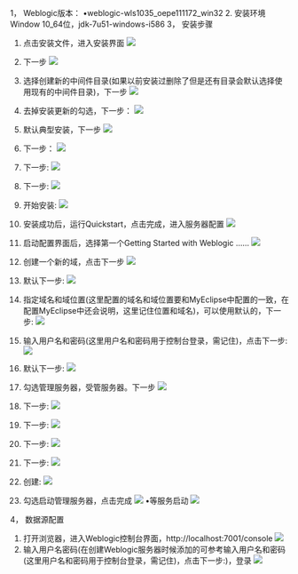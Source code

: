 1，	Weblogic版本：
•weblogic-wls1035_oepe111172_win32
2.	安装环境
Window 10_64位，jdk-7u51-windows-i586
3，	安装步骤
1)	点击安装文件，进入安装界面
 ![](http://ovpqrf5pq.bkt.clouddn.com/weblogic-1.png)
2)	下一步
 ![](http://ovpqrf5pq.bkt.clouddn.com/weblogic-2.png)
3)	选择创建新的中间件目录(如果以前安装过删除了但是还有目录会默认选择使用现有的中间件目录)，下一步
 ![](http://ovpqrf5pq.bkt.clouddn.com/weblogic-3.png)
4)	去掉安装更新的勾选，下一步：
 ![](http://ovpqrf5pq.bkt.clouddn.com/weblogic-4.png)
5)	默认典型安装，下一步
 ![](http://ovpqrf5pq.bkt.clouddn.com/weblogic-5.png)
6)	下一步：
 ![](http://ovpqrf5pq.bkt.clouddn.com/weblogic-6.png)
7)	下一步:
 ![](http://ovpqrf5pq.bkt.clouddn.com/weblogic-7.png)
8)	下一步:
 ![](http://ovpqrf5pq.bkt.clouddn.com/weblogic-8.png)
9)	开始安装:
 ![](http://ovpqrf5pq.bkt.clouddn.com/weblogic-9.png)
10)	安装成功后，运行Quickstart，点击完成，进入服务器配置
 ![](http://ovpqrf5pq.bkt.clouddn.com/weblogic-10.png)

11)	启动配置界面后，选择第一个Getting Started with Weblogic ……
 ![](http://ovpqrf5pq.bkt.clouddn.com/weblogic-11.png)
12)	创建一个新的域，点击下一步
 ![](http://ovpqrf5pq.bkt.clouddn.com/weblogic-12.png)
13)	默认下一步:
 ![](http://ovpqrf5pq.bkt.clouddn.com/weblogic-13.png)

14)	指定域名和域位置(这里配置的域名和域位置要和MyEclipse中配置的一致，在配置MyEclipse中还会说明，这里记住位置和域名)，可以使用默认的，下一步:
 ![](http://ovpqrf5pq.bkt.clouddn.com/weblogic-14.png)
15)	输入用户名和密码(这里用户名和密码用于控制台登录，需记住)，点击下一步:
 ![](http://ovpqrf5pq.bkt.clouddn.com/weblogic-15.png)
16)	默认下一步: 
 ![](http://ovpqrf5pq.bkt.clouddn.com/weblogic-16.png)
17)	勾选管理服务器，受管服务器。下一步
 ![](http://ovpqrf5pq.bkt.clouddn.com/weblogic-17.png)
18)	下一步:
 ![](http://ovpqrf5pq.bkt.clouddn.com/weblogic-18.png)

19)	下一步:
 ![](http://ovpqrf5pq.bkt.clouddn.com/weblogic-19.png)
20)	下一步:
 ![](http://ovpqrf5pq.bkt.clouddn.com/weblogic-20.png)
21)	下一步:
 ![](http://ovpqrf5pq.bkt.clouddn.com/weblogic-21.png)
22)	创建:
 ![](http://ovpqrf5pq.bkt.clouddn.com/weblogic-22.png)


23)	勾选启动管理服务器，点击完成
 ![](http://ovpqrf5pq.bkt.clouddn.com/weblogic-23.png)
	•等服务启动
 ![](http://ovpqrf5pq.bkt.clouddn.com/weblogic-25.png)



4，	数据源配置
1)	打开浏览器，进入Weblogic控制台界面，http://localhost:7001/console
 ![](http://ovpqrf5pq.bkt.clouddn.com/weblogic-26.png)
2)	输入用户名密码(在创建Weblogic服务器时候添加的可参考输入用户名和密码(这里用户名和密码用于控制台登录，需记住)，点击下一步:)，登录
 ![](http://ovpqrf5pq.bkt.clouddn.com/weblogic-27.png)